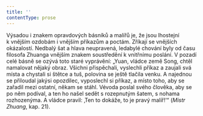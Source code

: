 ```yaml
---
title: ''
contentType: prose
---
```


Výsadou i znakem opravdových básníků a malířů je, že jsou lhostejní k vnějším ozdobám i vnějším příkazům a poctám. Zříkají se vnějších okázalostí. Nedbalý šat a hlava neupravená, ledabylé chování byly od času filosofa Zhuanga vnějším znakem soustředění k vnitřnímu poslání. V pozadí celé básně se ozývá toto staré vyprávění: „Yuan, vládce země Song, chtěl namalovat nějaký obraz. Všichni přispěchali, vyslechli příkaz a zaujali svá místa a chystali si štětce a tuš, polovina se ještě tlačila venku. A najednou se přiloudal jakýsi opozdilec, vyposlechl si příkaz, a místo toho, aby se zařadil mezi ostatní, někam se stáhl. Vévoda poslal svého člověka, aby se po něm podíval, a ten ho našel sedět s rozepnutým šatem, s nohama rozhozenýma. A vládce pravil: ‚Ten to dokáže, to je pravý malíř!‘“ (_Mistr_ _Zhuang_, kap. 21).
